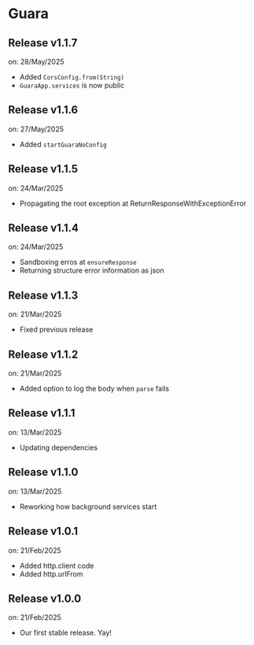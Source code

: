# Guara

## Release v1.1.7
on: 28/May/2025

 - Added `CorsConfig.from(String)`
 - `GuaraApp.services` is now public 

## Release v1.1.6
on: 27/May/2025

 - Added `startGuaraNoConfig`

## Release v1.1.5
on: 24/Mar/2025

 - Propagating the root exception at ReturnResponseWithExceptionError

## Release v1.1.4
on: 24/Mar/2025

 - Sandboxing erros at `ensureResponse`
 - Returning structure error information as json

## Release v1.1.3
on: 21/Mar/2025

 - Fixed previous release

## Release v1.1.2
on: 21/Mar/2025

 - Added option to log the body when `parse` fails

## Release v1.1.1
on: 13/Mar/2025

 - Updating dependencies

## Release v1.1.0
on: 13/Mar/2025

 - Reworking how background services start

## Release v1.0.1
on: 21/Feb/2025

 - Added http.client code
 - Added http.urlFrom

## Release v1.0.0
on: 21/Feb/2025

 - Our first stable release. Yay!